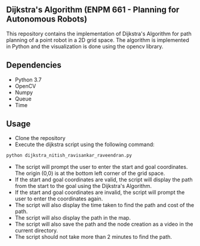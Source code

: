 ## Dijkstra's Algorithm (ENPM 661 - Planning for Autonomous Robots)
This repository contains the implementation of Dijkstra's Algorithm for path planning of a point robot in a 2D grid space. The algorithm is implemented in Python and the visualization is done using the opencv library.

## Dependencies
- Python 3.7
- OpenCV
- Numpy
- Queue
- Time

## Usage
- Clone the repository
- Execute the dijkstra script using the following command: 
```bash
python dijkstra_nitish_ravisankar_raveendran.py
```
- The script will prompt the user to enter the start and goal coordinates. The origin (0,0) is at the bottom left corner of the grid space.
- If the start and goal coordinates are valid, the script will display the path from the start to the goal using the Dijkstra's Algorithm.
- If the start and goal coordinates are invalid, the script will prompt the user to enter the coordinates again.
- The script will also display the time taken to find the path and cost of the path.
- The script will also display the path in the map.
- The script will also save the path and the node creation as a video in the current directory.
- The script should not take more than 2 minutes to find the path.